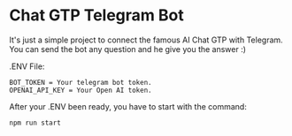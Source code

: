 # Chat GTP Telegram Bot

It's just a simple project to connect the famous AI Chat GTP with Telegram. You can send the bot any question and he give you the answer :)

.ENV File:
```shell
BOT_TOKEN = Your telegram bot token.
OPENAI_API_KEY = Your Open AI token.
```

After your .ENV been ready, you have to start with the command:
```shell
npm run start
```
